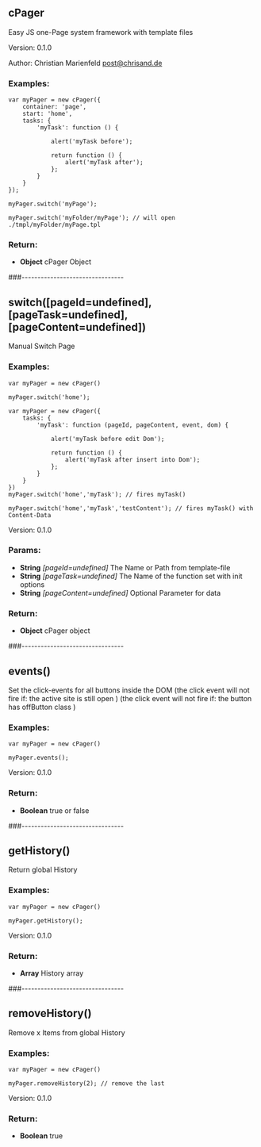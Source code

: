 

<!-- Start src/cPager.js -->

## cPager

Easy JS one-Page system framework with template files

Version: 0.1.0

Author: Christian Marienfeld post@chrisand.de 

### Examples:

	var myPager = new cPager({
		container: 'page',
		start: 'home',
		tasks: {
			'myTask': function () {
				
				alert('myTask before');
			
				return function () {
					alert('myTask after');
				};
			}
		}
	});

	myPager.switch('myPage');

	myPager.switch('myFolder/myPage'); // will open ./tmpl/myFolder/myPage.tpl



### Return:

* **Object** cPager Object

###--------------------------------

## switch([pageId=undefined], [pageTask=undefined], [pageContent=undefined])

Manual Switch Page

### Examples:

	var myPager = new cPager()

	myPager.switch('home');

	var myPager = new cPager({
		tasks: {
			'myTask': function (pageId, pageContent, event, dom) {
				
				alert('myTask before edit Dom');
			
				return function () {
					alert('myTask after insert into Dom');
				};
			}
		}
	})
	myPager.switch('home','myTask'); // fires myTask()

	myPager.switch('home','myTask','testContent'); // fires myTask() with Content-Data

Version: 0.1.0

### Params:

* **String** *[pageId=undefined]* The Name or Path from template-file
* **String** *[pageTask=undefined]* The Name of the function set with init options
* **String** *[pageContent=undefined]* Optional Parameter for data

### Return:

* **Object** cPager object

###--------------------------------

## events()

Set the click-events for all buttons inside the DOM
(the click event will not fire if: the active site is still open )
(the click event will not fire if: the button has offButton class )

### Examples:

	var myPager = new cPager()

	myPager.events();

Version: 0.1.0

### Return:

* **Boolean** true or false

###--------------------------------

## getHistory()

Return global History

### Examples:

	var myPager = new cPager()

	myPager.getHistory();

Version: 0.1.0

### Return:

* **Array** History array

###--------------------------------

## removeHistory()

Remove x Items from global History

### Examples:

	var myPager = new cPager()

	myPager.removeHistory(2); // remove the last

Version: 0.1.0

### Return:

* **Boolean** true

<!-- End src/cPager.js -->

